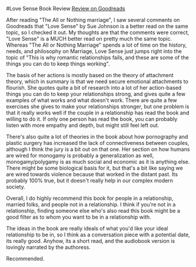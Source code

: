 #Love Sense Book Review
[Review on Goodreads](https://www.goodreads.com/review/show/5909849831)

After reading "The All or Nothing marriage", I saw several comments on Goodreads that "Love Sense" by Sue Johnson is a better read on the same topic, so I checked it out.  My thoughts are that the comments were correct, "Love Sense" is a MUCH better read on pretty much the same topic.  Whereas "The All or Nothing Marriage" spends a lot of time on the history, needs, and philosophy on Marriage, Love Sense just jumps right into the topic of "This is why romantic relationships fails, and these are some of the things you can do to keep things working".

The basis of her actions is mostly based on the theory of attachment theory, which in summary is that we need secure emotional attachments to flourish.  She quotes quite a bit of research into a lot of her action-based things you can do to keep your relationships strong, and gives quite a few examples of what works and what doesn't work.  There are quite a few exercises she gives to make your relationships stronger, but one problem is that it really works well if the couple in a relationship has read the book and willing to do it.  If only one person has read the book, you can probably listen with more empathy and depth, but might still feel left out.

There's also quite a lot of theories in the book about how pornography and plastic surgery has increased the lack of connectiveness between couples, although I think the jury is a bit out on that one.  Her section on how humans are wired for monogamy is probably a generalization as well, monogamy/polygamy is as much social and economic as it is anything else.  There might be some biological basis for it, but that's a bit like saying we are wired towards violence because that worked in the distant past.   Its probably 100% true, but it doesn't really help in our complex modern society.

Overall, I do highly recommend this book for people in a relationship, married folks, and people not in a relationship.  I think if you're not in a relationship, finding someone else who's also read this book might be a good filter as to whom you want to be in a relationship with.

The ideas in the book are really ideals of what you'd like your ideal relationship to be in, so I think as a conversation piece with a potential date, its really good.  Anyhow, its a short read, and the audiobook version is lovingly narrated by the authoress.  

Recommended.